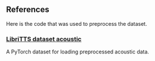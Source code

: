 ## References

Here is the code that was used to preprocess the dataset.

### [LibriTTS dataset acoustic](libritts_dataset_acoustic.md)

A PyTorch dataset for loading preprocessed acoustic data.

